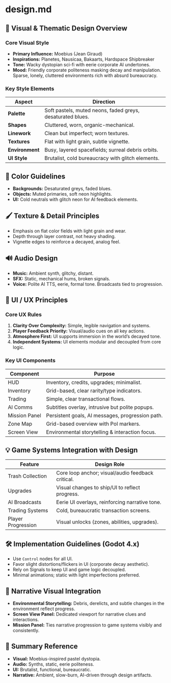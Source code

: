 # design.md

## 🎨 Visual & Thematic Design Overview

### Core Visual Style
- **Primary Influence:** Moebius (Jean Giraud)
- **Inspirations:** Planetes, Nausicaa, Bakaarts, Hardspace Shipbreaker
- **Tone:** Wacky dystopian sci-fi with eerie corporate AI undertones.
- **Mood:** Friendly corporate politeness masking decay and manipulation. Sparse, lonely, cluttered environments rich with absurd bureaucracy.

### Key Style Elements
| Aspect           | Direction                         |
|------------------|-----------------------------------|
| **Palette**      | Soft pastels, muted neons, faded greys, desaturated blues. |
| **Shapes**       | Cluttered, worn, organic-mechanical. |
| **Linework**     | Clean but imperfect; worn textures.  |
| **Textures**     | Flat with light grain, subtle vignette. |
| **Environment**  | Busy, layered spacefields; surreal debris orbits. |
| **UI Style**     | Brutalist, cold bureaucracy with glitch elements. |

## 🎨 Color Guidelines
- **Backgrounds:** Desaturated greys, faded blues.
- **Objects:** Muted primaries, soft neon highlights.
- **UI:** Cold neutrals with glitch neon for AI feedback elements.

## 🖌️ Texture & Detail Principles
- Emphasis on flat color fields with light grain and wear.
- Depth through layer contrast, not heavy shading.
- Vignette edges to reinforce a decayed, analog feel.

## 🔊 Audio Design
- **Music:** Ambient synth, glitchy, distant.
- **SFX:** Static, mechanical hums, broken signals.
- **Voice:** Polite AI TTS, eerie, formal tone. Broadcasts tied to progression.

## 📐 UI / UX Principles

### Core UX Rules
1. **Clarity Over Complexity:** Simple, legible navigation and systems.
2. **Player Feedback Priority:** Visual/audio cues on all key actions.
3. **Atmosphere First:** UI supports immersion in the world’s decayed tone.
4. **Independent Systems:** UI elements modular and decoupled from core logic.

### Key UI Components
| Component     | Purpose                                         |
|---------------|-------------------------------------------------|
| HUD           | Inventory, credits, upgrades; minimalist.        |
| Inventory     | Grid-based, clear rarity/type indicators.        |
| Trading       | Simple, clear transactional flows.               |
| AI Comms      | Subtitles overlay, intrusive but polite popups.  |
| Mission Panel | Persistent goals, AI messages, progression path. |
| Zone Map      | Grid-based overview with PoI markers.            |
| Screen View   | Environmental storytelling & interaction focus.  |

## 💡 Game Systems Integration with Design

| Feature             | Design Role                                  |
|----------------------|-----------------------------------------------|
| Trash Collection     | Core loop anchor; visual/audio feedback critical. |
| Upgrades             | Visual changes to ship/UI to reflect progress. |
| AI Broadcasts        | Eerie UI overlays, reinforcing narrative tone.  |
| Trading Systems      | Cold, bureaucratic transaction screens.        |
| Player Progression   | Visual unlocks (zones, abilities, upgrades).   |

## 🛠️ Implementation Guidelines (Godot 4.x)
- Use `Control` nodes for all UI.
- Favor slight distortions/flickers in UI (corporate decay aesthetic).
- Rely on Signals to keep UI and game logic decoupled.
- Minimal animations; static with light imperfections preferred.

## 🌌 Narrative Visual Integration
- **Environmental Storytelling:** Debris, derelicts, and subtle changes in the environment reflect progress.
- **Screen View Panel:** Dedicated viewport for narrative clues and interactions.
- **Mission Panel:** Ties narrative progression to game systems visibly and consistently.

## 📑 Summary Reference
- **Visual:** Moebius-inspired pastel dystopia.
- **Audio:** Synths, static, eerie politeness.
- **UI:** Brutalist, functional, bureaucratic.
- **Narrative:** Ambient, slow-burn, AI-driven through design artifacts.
